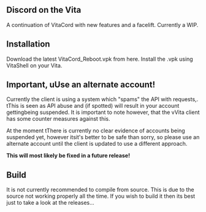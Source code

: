 ## Discord on the Vita
A continuation of VitaCord with new features and a facelift. Currently a WIP.

## Installation
Download the latest VitaCord_Reboot.vpk from here. Install the .vpk using VitaShell on your Vita.

## Important, uUse an alternate account!
Currently the client is using a system which "spams" the API with requests,. tThis is seen as API abuse and (if spotted) will result in your account gettingbeing suspended. It is important to note however, that the vVita client has some counter measures against this.

At the moment tThere is currently no clear evidence of accounts being suspended yet, however itsit's better to be safe than sorry, so please use an alternate account until the client is updated to use a different approach.

**This will most likely be fixed in a future release!**

## Build
It is not currently recommended to compile from source. This is due to the source not working properly all the time. If you wish to build it then its best just to take a look at the releases...

